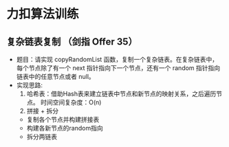 ﻿# 力扣算法训练

## 复杂链表复制 （剑指 Offer 35）
- 题目：请实现 copyRandomList 函数，复制一个复杂链表。在复杂链表中，每个节点除了有一个 next 指针指向下一个节点，还有一个 random 指针指向链表中的任意节点或者 null。
- 实现思路: 
  1. 哈希表：借助Hash表来建立链表中节点和新节点的映射关系，之后遍历节点。
  时间空间复杂度：O(n)
  2. 拼接 + 拆分
   - 复制各个节点并构建拼接表
   - 构建各新节点的random指向
   - 拆分两链表
  
